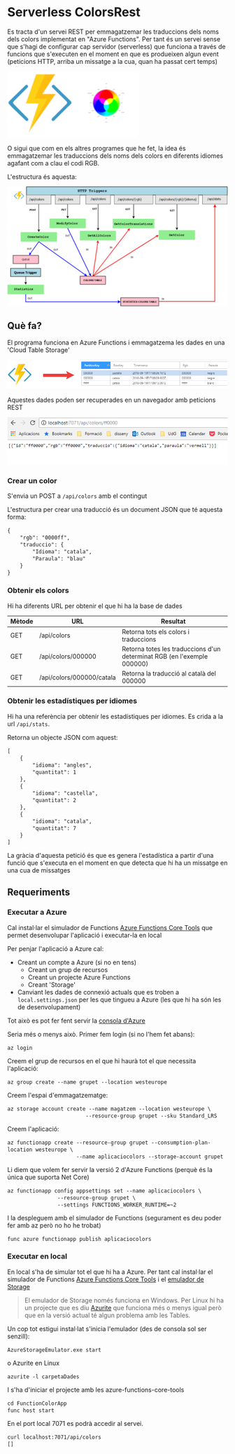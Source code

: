 # Serverless ColorsRest

Es tracta d'un servei REST per emmagatzemar les traduccions dels noms dels colors implementat en "Azure Functions". Per tant és un servei sense que s'hagi de configurar cap servidor (serverless) que funciona a través de funcions que s'executen en el moment en que es produeixen algun event (peticions HTTP, arriba un missatge a la cua, quan ha passat cert temps)

![Azure Functions](README/azure-functions.png)

O sigui que com en els altres programes que he fet, la idea és emmagatzemar les traduccions dels noms dels colors en diferents idiomes agafant com a clau el codi RGB.

L'estructura és aquesta:

![estructura](README/esquema.png)

## Què fa?

El programa funciona en Azure Functions i emmagatzema les dades en una 'Cloud Table Storage'

![Colors](README/que.png)

Aquestes dades poden ser recuperades en un navegador amb peticions REST

![Exemple](README/recuperar.PNG)

### Crear un color

S'envia un POST a `/api/colors` amb el contingut

L'estructura per crear una traducció és un document JSON que té aquesta forma:

    {
        "rgb": "0000ff",
        "traduccio": {
            "Idioma": "catala",
            "Paraula": "blau"
        }
    }

### Obtenir els colors

Hi ha diferents URL per obtenir el que hi ha la base de dades

| Mètode | URL                        | Resultat                                                                |
|--------|----------------------------| ------------------------------------------------------------------------|
| GET    | /api/colors                | Retorna tots els colors i traduccions                                   |
| GET    | /api/colors/000000         | Retorna totes les traduccions d'un determinat RGB (en l'exemple 000000) |
| GET    | /api/colors/000000/catala  | Retorna la traducció al català del 000000                               |

### Obtenir les estadístiques per idiomes

Hi ha una referència per obtenir les estadístiques per idiomes. Es crida a la url `/api/stats`.

Retorna un objecte JSON com aquest:

    [
        {
            "idioma": "angles",
            "quantitat": 1
        },
        {
            "idioma": "castella",
            "quantitat": 2
        },
        {
            "idioma": "catala",
            "quantitat": 7
        }
    ]

La gràcia d'aquesta petició és que es genera l'estadística a partir d'una funció que s'executa en el moment en que detecta que hi ha un missatge en una cua de missatges

## Requeriments

### Executar a Azure

 Cal instal·lar el simulador de Functions [Azure Functions Core Tools](https://docs.microsoft.com/en-us/azure/azure-functions/functions-run-local) que permet desenvolupar l'aplicació i executar-la en local

Per penjar l'aplicació a Azure cal:

- Creant un compte a Azure (si no en tens)
  - Creant un grup de recursos
  - Creant un projecte Azure Functions
  - Creant 'Storage'
- Canviant les dades de connexió actuals que es troben a `local.settings.json` per les que tingueu a Azure (les que hi ha són les de desenvolupament)

Tot això es pot fer fent servir la [consola d'Azure](https://docs.microsoft.com/en-us/cli/azure/install-azure-cli?view=azure-cli-latest)

Seria més o menys això. Primer fem login (si no l'hem fet abans):

    az login

Creem el grup de recursos en el que hi haurà tot el que necessita l'aplicació:

    az group create --name grupet --location westeurope

Creem l'espai d'emmagatzematge:

    az storage account create --name magatzem --location westeurope \
                             --resource-group grupet --sku Standard_LRS

Creem l'aplicació:

    az functionapp create --resource-group grupet --consumption-plan-location westeurope \
                          --name aplicaciocolors --storage-account grupet

Li diem que volem fer servir la versió 2 d'Azure Functions (perquè és la única que suporta Net Core)

    az functionapp config appsettings set --name aplicaciocolors \
                    --resource-group grupet \
                    --settings FUNCTIONS_WORKER_RUNTIME=~2

I la despleguem amb el simulador de Functions (segurament es deu poder fer amb az però no ho he trobat)

    func azure functionapp publish aplicaciocolors


### Executar en local

En local s'ha de simular tot el que hi ha a Azure. Per tant cal instal·lar el simulador de Functions [Azure Functions Core Tools](https://docs.microsoft.com/en-us/azure/azure-functions/functions-run-local) i el [emulador de Storage](https://docs.microsoft.com/es-es/azure/storage/common/storage-use-emulator)

> El emulador de Storage només funciona en Windows. Per Linux hi ha un projecte que es diu [Azurite](https://github.com/Azure/Azurite) que funciona més o menys igual però que en la versió actual té algun problema amb les Tables.

Un cop tot estigui instal·lat s'inicia l'emulador (des de consola sol ser senzill):

    AzureStorageEmulator.exe start

o Azurite en Linux

    azurite -l carpetaDades

I s'ha d'iniciar el projecte amb les azure-functions-core-tools

    cd FunctionColorApp
    func host start

En el port local 7071 es podrà accedir al servei.

    curl localhost:7071/api/colors
    []
